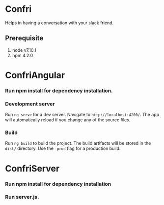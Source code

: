 # Confri

Helps in having a conversation with your slack friend.

## Prerequisite
1) node v7.10.1
2) npm 4.2.0

# ConfriAngular

### Run npm install for dependency installation.

### Development server

Run `ng serve` for a dev server. Navigate to `http://localhost:4200/`. The app will automatically reload if you change any of the source files.

### Build

Run `ng build` to build the project. The build artifacts will be stored in the `dist/` directory. Use the `-prod` flag for a production build.

# ConfriServer

### Run npm install for dependency installation

### Run server.js.
